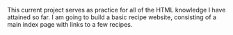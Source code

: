 This current project serves as practice for all of the HTML knowledge
I have attained so far. I am going to build a basic recipe website,
consisting of a main index page with links to a few recipes.